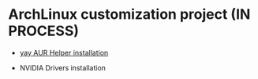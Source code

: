 # ArchLinux customization project (IN PROCESS)

- [yay AUR Helper installation](https://github.com/iWas-Coder/wasymatieh/blob/main/ArchLinux/yay_installation.md)

- NVIDIA Drivers installation
